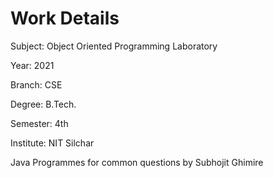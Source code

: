 # Work Details

Subject: Object Oriented Programming Laboratory

Year: 2021

Branch: CSE

Degree: B.Tech.

Semester: 4th

Institute: NIT Silchar

Java Programmes for common questions by Subhojit Ghimire
